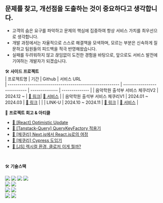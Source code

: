 <h2>문제를 찾고, 개선점을 도출하는 것이 중요하다고 생각합니다.</h2>
<ul>
  <li>고객의 숨은 요구를 파악하고 문제의 핵심에 집중하여 항상 서비스 가치를 최우선으로 생각합니다.</li>
  <li>개발 과정에서는 자율적으로 스스로 해결책을 모색하며, 모르는 부분은 신속하게 질문하고 팀원들의 피드백을 적극 반영해왔습니다.</li>
  <li>실패를 두려워하지 않고 끊임없이 도전한 경험을 바탕으로, 앞으로도 서비스 발전에 기여하는 개발자가 되겠습니다.</li>
</ul>

🛠️ <b>사이드 프로젝트</b>
<br/>
| 프로젝트명                                                | 기간                          | Github   | 서비스 URL          
| --------------------------------------------------------- | ---------------------------- | -------------- | -------------- |
| 음악학원 출석부 서비스 체쿠리V2      | 2024.12 ~                    | [🔗 링크](https://github.com/Team-Pond/checkuree-client)| [🔗 서비스](https://pond-client.vercel.app)   |
| 음악학원 출석부 서비스 체쿠리V1      | 2024.01 ~ 2024.03      | [🔗 링크](https://github.com/FewMercy/checkuree)      |  |
| LINK-U                       | 2024.10 ~ 2024.11                 | [🔗 링크](https://github.com/GanziMan/LINK-U-client)      | [🔗 서비스](https://www.link-u.shop)  |


💬 <b>프로젝트 회고 & 아티클</b>
- [🔗 [React] Optimistic Update](https://velog.io/@qjatn0955/Tanstack-Query-Optimistic-Update)
- [🔗 [Tanstack-Query] QueryKeyFactory 적용기](https://velog.io/@qjatn0955/Tanstack-Query-QueryKeyFactory-%EC%A0%81%EC%9A%A9%EA%B8%B0)
- [🔗 [체쿠리] Next.js에서 React.js로의 여정](https://velog.io/@qjatn0955/%EC%B2%B4%EC%BF%A0%EB%A6%AC-Next.js%EC%97%90%EC%84%9C-React.js%EB%A1%9C%EC%9D%98-%EC%97%AC%EC%A0%95)
- [🔗 [체쿠리] Cypress 도입기](https://velog.io/@qjatn0955/%EC%B2%B4%EC%BF%A0%EB%A6%AC-Cypress-%EB%8F%84%EC%9E%85%EA%B8%B0)
- [🔗 [JS] 렉시컬 환경, 클로저 이게 뭘까?](https://velog.io/@qjatn0955/JS-%EB%A0%89%EC%8B%9C%EC%BB%AC-%ED%99%98%EA%B2%BD-%ED%81%B4%EB%A1%9C%EC%A0%80-%EC%9D%B4%EA%B2%8C-%EB%AD%98%EA%B9%8C)
<br/>

🛠️ <b>기술스택</b>
<br/>
<br/>
<img src="https://camo.githubusercontent.com/717b5361e5e13fe7c6b5f0cf9aef950e0dd097540dab6a322edd74244732aa36/68747470733a2f2f696d672e736869656c64732e696f2f62616467652f68746d6c352d4533344632363f7374796c653d666f722d7468652d6261646765266c6f676f3d68746d6c35266c6f676f436f6c6f723d7768697465"/>
<img src="https://camo.githubusercontent.com/822685b90a6a25f8ea86bbd961421bd31a6e72ed3ea5a0251980b7cc0a630ef3/68747470733a2f2f696d672e736869656c64732e696f2f62616467652f6373732d3135373242363f7374796c653d666f722d7468652d6261646765266c6f676f3d63737333266c6f676f436f6c6f723d7768697465"/>
<img src="https://camo.githubusercontent.com/4193fafb614664524aa2cefa0afd772903741d2ef246841f9e06ad4435b2ca97/68747470733a2f2f696d672e736869656c64732e696f2f62616467652f73746f7279626f6f6b2d4646343738353f7374796c653d666f722d7468652d6261646765266c6f676f3d73746f7279626f6f6b266c6f676f436f6c6f723d7768697465"/>
<img src="https://camo.githubusercontent.com/b95e41d5d2ca0db5855480125ff66b35052273e34d637d0cb9ec8ff0e23d905e/68747470733a2f2f696d672e736869656c64732e696f2f62616467652f5461696c77696e645f4353532d677265793f7374796c653d666f722d7468652d6261646765266c6f676f3d7461696c77696e642d637373266c6f676f436f6c6f723d333842324143"/>
<br/>
<img src="https://camo.githubusercontent.com/89f91c3b41619ac2618b70f9ef9aa99915cd1456e04ccc00fce25c8ed1ec3b41/68747470733a2f2f696d672e736869656c64732e696f2f62616467652f6a6176617363726970742d4637444631453f7374796c653d666f722d7468652d6261646765266c6f676f3d6a617661736372697074266c6f676f436f6c6f723d626c61636b"/>
<img src="https://camo.githubusercontent.com/4ec22ada9fa2b5dc3debaae65a96ae1c1fecbead5ac27280e0435168768b0698/68747470733a2f2f696d672e736869656c64732e696f2f62616467652f747970657363726970742d3331373843363f7374796c653d666f722d7468652d6261646765266c6f676f3d74797065736372697074266c6f676f436f6c6f723d7768697465"/>
<br/>
<img src="https://camo.githubusercontent.com/fa138b65bf6c27650c28970b3a4805b5d669ffad28f9704637613ecb2e7cab84/68747470733a2f2f696d672e736869656c64732e696f2f62616467652f72656163742e6a732d3631444146423f7374796c653d666f722d7468652d6261646765266c6f676f3d7265616374266c6f676f436f6c6f723d626c61636b"/>
<img src="https://camo.githubusercontent.com/7eb783b07996c0d3138a296dfde8de0615a41d12b292092bb4df250edd145119/68747470733a2f2f696d672e736869656c64732e696f2f62616467652f6e6578742e6a732d3030303030303f7374796c653d666f722d7468652d6261646765266c6f676f3d6e6578742e6a73266c6f676f436f6c6f723d7768697465"/>
<br/>
<img src="https://camo.githubusercontent.com/236fcd63f5c7932c0928a86fb7ebdbb5e8876cc4c03779cd1fc8aa9c0196aab2/68747470733a2f2f696d672e736869656c64732e696f2f62616467652f6769746875622d3138313731373f7374796c653d666f722d7468652d6261646765266c6f676f3d676974687562266c6f676f436f6c6f723d7768697465"/>
<img src="https://camo.githubusercontent.com/f9ca7f976e491f93373e6ac765ce77078bc1fd7e7338345e108f0eb8dd69463b/68747470733a2f2f696d672e736869656c64732e696f2f62616467652f6769742d4630353033323f7374796c653d666f722d7468652d6261646765266c6f676f3d676974266c6f676f436f6c6f723d7768697465"/>
